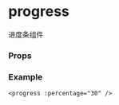 <script setup>
const props = [
    {
        name: "percentage", 
        type: "number | string",
        default: "0",
        required: false, 
        desc:"进度百分比"
    },
    {
        name: "stroke-width", 
        type:"number | string",
        default: "4px",
        required: false, 
        desc:"icon的大小，单位默认为px"
    },
    {
        name: "color", 
        type:"color",
        default: "#1989fa",
        required: false, 
        desc:"进度条颜色"
    },
    {
        name: "track-color", 
        type:"string",
        default: "#e5e5e5",
        required: false, 
        desc:"轨道颜色"
    },
    {
        name: "pivot-text", 
        type:"string",
        default: "",
        required: false, 
        desc:"进度文字内容"
    },
    {
        name: "pivot-color", 
        type:"string",
        default: "",
        required: false, 
        desc:"同进度条颜色"
    },
    {
        name: "text-color", 
        type:"string",
        default: "white",
        required: false, 
        desc:"进度文字颜色"
    },
    {
        name: "show-pivot", 
        type:"boolean",
        default: "true",
        required: false, 
        desc:"是否显示进度文字"
    },
]
</script>

# progress
进度条组件

### Props

<Props :data="props" />

### Example

```vue
<progress :percentage="30" />
```
